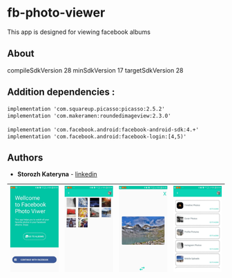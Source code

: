# fb-photo-viewer
This app is designed for viewing facebook albums

## About
compileSdkVersion 28
minSdkVersion 17
targetSdkVersion 28

## Addition dependencies :
    implementation 'com.squareup.picasso:picasso:2.5.2'
    implementation 'com.makeramen:roundedimageview:2.3.0'

    implementation 'com.facebook.android:facebook-android-sdk:4.+'
    implementation 'com.facebook.android:facebook-login:[4,5)'

  



## Authors

* **Storozh Kateryna** - [linkedin](https://www.linkedin.com/in/zhovta1kateryna/)

| ![SCREEN1](https://github.com/Komachka/fb-photo-viewer/blob/master/screens/photo_2018-11-20_11-24-45.jpg) | ![SCREEN2](https://github.com/Komachka/fb-photo-viewer/blob/master/screens/photo_2018-11-20_11-24-46%20(2).jpg) | ![SCREEN3](https://github.com/Komachka/fb-photo-viewer/blob/master/screens/photo_2018-11-20_11-24-46%20(3).jpg) | ![SCREEN4](https://github.com/Komachka/fb-photo-viewer/blob/master/screens/photo_2018-11-20_11-24-46.jpg) |
|---|---|---|---|

